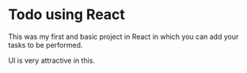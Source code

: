 # Todo using React

This was my first and basic project in React in which you can add your tasks to be performed.

UI is very attractive in this.












